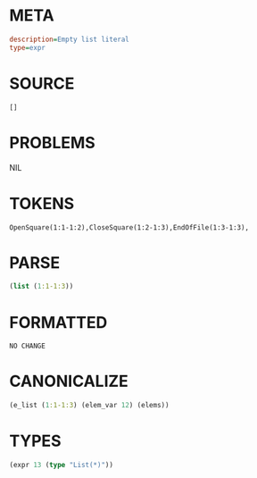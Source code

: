 # META
~~~ini
description=Empty list literal
type=expr
~~~
# SOURCE
~~~roc
[]
~~~
# PROBLEMS
NIL
# TOKENS
~~~zig
OpenSquare(1:1-1:2),CloseSquare(1:2-1:3),EndOfFile(1:3-1:3),
~~~
# PARSE
~~~clojure
(list (1:1-1:3))
~~~
# FORMATTED
~~~roc
NO CHANGE
~~~
# CANONICALIZE
~~~clojure
(e_list (1:1-1:3) (elem_var 12) (elems))
~~~
# TYPES
~~~clojure
(expr 13 (type "List(*)"))
~~~
